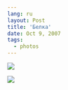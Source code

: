 ```yaml
---
lang: ru
layout: Post
title: 'Белка'
date: Oct 9, 2007
tags:
  - photos
---
```


![](/images/blog/Sapegin-Artem-20D-2007-09-22-444-4417.jpg)

<!--more-->

![](/images/blog/Sapegin-Artem-20D-2007-09-22-444-4420.jpg)
